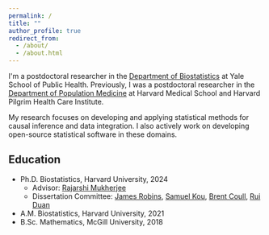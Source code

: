 ```yaml
---
permalink: /
title: ""
author_profile: true
redirect_from: 
  - /about/
  - /about.html
---
```


I'm a postdoctoral researcher in the [Department of Biostatistics](https://ysph.yale.edu/public-health-research-and-practice/department-research/biostatistics/) at Yale School of Public Health. Previously, I was a postdoctoral researcher in the [Department of Population Medicine](https://www.populationmedicine.org/) at Harvard Medical School and Harvard Pilgrim Health Care Institute. 

My research focuses on developing and applying statistical methods for causal inference and data integration. I also actively work on developing open-source statistical software in these domains.


## Education

* Ph.D. Biostatistics, Harvard University, 2024
  * Advisor: [Rajarshi Mukherjee](https://scholar.harvard.edu/rajarshi/home)
  * Dissertation Committee: [James Robins](https://www.hsph.harvard.edu/profile/james-m-robins/), [Samuel Kou](https://statistics.fas.harvard.edu/people/samuel-kou), [Brent Coull](https://www.hsph.harvard.edu/profile/brent-coull/), [Rui Duan](https://sites.google.com/view/ruiduan/home)
* A.M. Biostatistics, Harvard University, 2021
* B.Sc. Mathematics, McGill University, 2018

